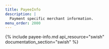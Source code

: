 ```yaml
---
title: PayeeInfo
description: |
  Payment specific merchant information.
menu_order: 2000
---
```


{% include payee-info.md api_resource="swish"
documentation_section="swish" %}
